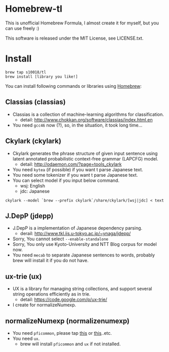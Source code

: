 # Homebrew-tl

This is unofficial Homebrew Formula, I almost create it for myself, but you can use freely :)

This software is released under the MIT License, see LICENSE.txt.

# Install

```
brew tap s10018/tl
brew install [library you like!]
```

You can install following commands or libraries using [Homebrew](http://brew.sh/ ):

## Classias (classias)

- Classias is a collection of machine-learning algorithms for classification.
  - detail: http://www.chokkan.org/software/classias/index.html.en
- You need `gcc46` now (?), so, in the situation, it took long time...

## Ckylark (ckylark)

- Ckylark generates the phrase structure of given input sentence using latent annotated probabilistic context-free grammar (LAPCFG) model.
  - detail: http://odaemon.com/?page=tools_ckylark
- You need `kytea` (if possible) if you want t parse Japanese text.
- You need some tokenizer if you want t parse Japanese text.
- You can select model if you input below command.
  - wsj: English
  - jdc: Japanese

```
ckylark --model `brew --prefix ckylark`/share/ckylark/[wsj|jdc] < text
```

## J.DepP (jdepp)

- J.DepP is a implementation of Japanese dependency parsing.
  - derail: http://www.tkl.iis.u-tokyo.ac.jp/~ynaga/jdepp/
- Sorry, You cannot select `--enable-standalone`
- Sorry, You only use Kyoto-University and NTT Blog corpus for model now.
- You need `mecab` to separate Japanese sentences to words, probably brew will install it if you do not have.

## ux-trie (ux)

- UX is a library for managing string collections, and support several string operations efficiently as in trie.
  - detail: https://code.google.com/p/ux-trie/
- I create for normalizeNumexp.

## normalizeNumexp (normalizenumexp)

- You need `pficommon`, please tap [this](https://github.com/gwtnb/homebrew-pficommon ) or [this](https://github.com/oame/homebrew-nlp )..etc.
- You need `ux`.
  - brew will install `pficommon` and `ux` if not installed.
